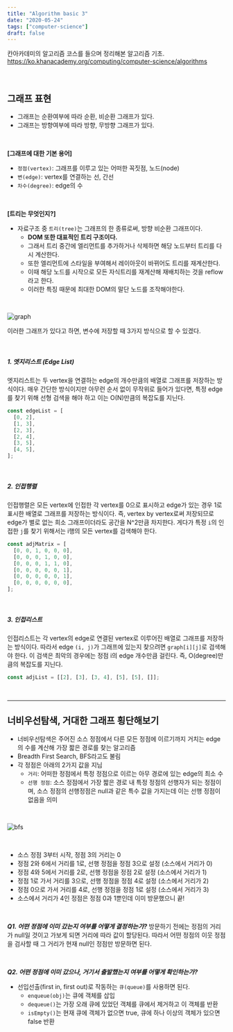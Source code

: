 ```yaml
---
title: "Algorithm basic 3"
date: "2020-05-24"
tags: ["computer-science"]
draft: false
---
```


칸아카데미의 알고리즘 코스를 들으며 정리해본 알고리즘 기초.
https://ko.khanacademy.org/computing/computer-science/algorithms

<br />

## 그래프 표현

- 그래프는 순환여부에 따라 순환, 비순환 그래프가 있다.
- 그래프는 방향여부에 따라 방향, 무방향 그래프가 있다.

<br />

**[그래프에 대한 기본 용어]**

- `정점(vertex)`: 그래프를 이루고 있는 어떠한 꼭짓점, 노드(node)
- `변(edge)`: vertex를 연결하는 선, 간선
- `차수(degree)`: edge의 수

<br />

**[트리는 무엇인지?]**

- 자료구조 중 `트리(tree)`는 그래프의 한 종류로써, 방향 비순환 그래프이다.
  - **DOM 또한 대표적인 트리 구조이다.**
  - 그래서 트리 중간에 엘리먼트를 추가하거나 삭제하면 해당 노드부터 트리를 다시 계산한다.
  - 또한 엘리먼트에 스타일을 부여해서 레이아웃이 바뀌어도 트리를 재계산한다.
  - 이때 해당 노드를 시작으로 모든 자식트리를 재계산해 재배치하는 것을 reflow라고 한다.
  - 이러한 특징 때문에 최대한 DOM의 말단 노드를 조작해야한다.

<br />

![graph](https://cdn.kastatic.org/ka-cs-algorithms/directed_graph_for_challenge.png)

이러한 그래프가 있다고 하면, 변수에 저장할 때 3가지 방식으로 할 수 있겠다.

<br />

##### 1. **엣지리스트 (Edge List)**

엣지리스트는 두 vertex을 연결하는 edge의 개수만큼의 배열로 그래프를 저장하는 방식이다. 매우 간단한 방식이지만 아무런 순서 없이 무작위로 들어가 있다면, 특정 edge를 찾기 위해 선형 검색을 해야 하고 이는 O(N)만큼의 복잡도를 지닌다.

```javascript
const edgeList = [
  [0, 2],
  [1, 3],
  [2, 3],
  [2, 4],
  [3, 5],
  [4, 5],
];
```

<br />

##### 2. **인접행렬**

인접행렬은 모든 vertex에 인접한 각 vertex를 0으로 표시하고 edge가 있는 경우 1로 표시한 배열로 그래프를 저장하는 방식이다. 즉, vertex by vertex로써 저장되므로 edge가 별로 없는 희소 그래프이더라도 공간을 N^2만큼 차지한다. 게다가 특정 `i`의 인접한 `j`를 찾기 위해서는 i행의 모든 vertex를 검색해야 한다.

```javascript
const adjMatrix = [
  [0, 0, 1, 0, 0, 0],
  [0, 0, 0, 1, 0, 0],
  [0, 0, 0, 1, 1, 0],
  [0, 0, 0, 0, 0, 1],
  [0, 0, 0, 0, 0, 1],
  [0, 0, 0, 0, 0, 0],
];
```

<br />

##### 3. **인접리스트**

인접리스트는 각 vertex의 edge로 연결된 vertex로 이루어진 배열로 그래프를 저장하는 방식이다. 따라서 edge `(i, j)`가 그래프에 있는지 찾으려면 `graph[i][j]`로 검색해야 한다. 이 검색은 최악의 경우에는 정점 i의 edge 개수만큼 걸린다. 즉, O(degree)만큼의 복잡도를 지닌다.

```javascript
const adjList = [[2], [3], [3, 4], [5], [5], []];
```

<br /><hr />

## 너비우선탐색, 거대한 그래프 횡단해보기

- 너비우선탐색은 주어진 소스 정점에서 다른 모든 정점에 이르기까지 거치는 edge의 수를 계산해 가장 짧은 경로를 찾는 알고리즘
- Breadth First Search, BFS라고도 불림
- 각 정점은 아래의 2가지 값을 지님
  - `거리`: 어떠한 정점에서 특정 정점으로 이르는 아무 경로에 있는 edge의 최소 수
  - `선행 정점`: 소스 정점에서 가장 짧은 경로 내 특정 정점의 선행자가 되는 정점이며, 소스 정점의 선행정점은 null과 같은 특수 값을 가지는데 이는 선행 정점이 없음을 의미

<br />

![bfs](https://cdn.kastatic.org/ka-perseus-images/3545933c2fca71e45a03f1bb1bf2933b75c60e02.png)

<br />

- 소스 정점 3부터 시작, 정점 3의 거리는 0
- 정점 2와 6에서 거리를 1로, 선행 정점을 정점 3으로 설정 (소스에서 거리가 0)
- 정점 4와 5에서 거리를 2로, 선행 정점을 정점 2로 설정 (소스에서 거리가 1)
- 정점 1로 가서 거리를 3으로, 선행 정점을 정점 4로 설정 (소스에서 거리가 2)
- 정점 0으로 가서 거리를 4로, 선행 정점을 정점 1로 설정 (소스에서 거리가 3)
- 소스에서 거리가 4인 정점은 정점 0과 1뿐인데 이미 방문했으니 끝!

<br />

**_Q1. 어떤 정점에 이미 갔는지 여부를 어떻게 결정하는가?_**
방문하기 전에는 정점의 거리가 null일 것이고 가보게 되면 거리에 따라 값이 할당된다. 따라서 어떤 정점의 이웃 정점을 검사할 때 그 거리가 현재 null인 정점만 방문하면 된다.

<br />

**_Q2. 어떤 정점에 이미 갔으나, 거기서 출발했는지 여부를 어떻게 확인하는가?_**

- 선입선출(first in, first out)로 작동하는 `큐(queue)`를 사용하면 된다.
  - `enqueue(obj)`는 큐에 객체를 삽입
  - `dequeue()`는 가장 오래 큐에 있었던 객체를 큐에서 제거하고 이 객체를 반환
  - `isEmpty()`는 현재 큐에 객체가 없으면 true, 큐에 하나 이상의 객체가 있으면 false 반환
